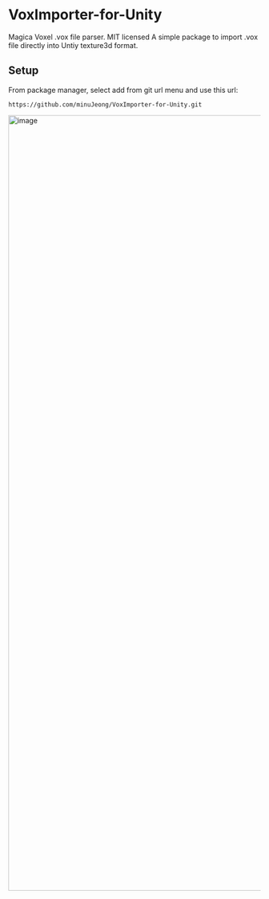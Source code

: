 # VoxImporter-for-Unity
Magica Voxel .vox file parser. MIT licensed
A simple package to import .vox file directly into Untiy texture3d format.

## Setup ##
From package manager, select add from git url menu and use this url:

```
https://github.com/minuJeong/VoxImporter-for-Unity.git
```

<img width="1550" alt="image" src="https://user-images.githubusercontent.com/4566012/226188947-0770bbac-692a-46c2-a78c-f0729a628073.png">
